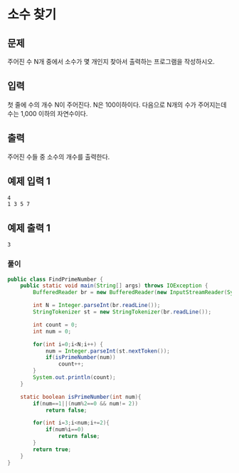 # 소수 찾기

## 문제

주어진 수 N개 중에서 소수가 몇 개인지 찾아서 출력하는 프로그램을 작성하시오.

## 입력

첫 줄에 수의 개수 N이 주어진다. N은 100이하이다. 다음으로 N개의 수가 주어지는데 수는 1,000 이하의 자연수이다.

## 출력

주어진 수들 중 소수의 개수를 출력한다.

## 예제 입력 1 

```
4
1 3 5 7
```

## 예제 출력 1

```
3
```

### 풀이

```java
public class FindPrimeNumber {
    public static void main(String[] args) throws IOException {
        BufferedReader br = new BufferedReader(new InputStreamReader(System.in));

        int N = Integer.parseInt(br.readLine());
        StringTokenizer st = new StringTokenizer(br.readLine());

        int count = 0;
        int num = 0;

        for(int i=0;i<N;i++) {
            num = Integer.parseInt(st.nextToken());
            if(isPrimeNumber(num))
                count++;
        }
        System.out.println(count);
    }

    static boolean isPrimeNumber(int num){
        if(num==1||(num%2==0 && num!= 2))
            return false;

        for(int i=3;i<num;i+=2){
            if(num%i==0)
                return false;
        }
        return true;
    }
}
```

